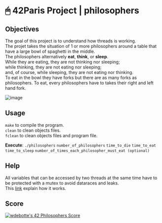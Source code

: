 # 🖱 42Paris Project | philosophers

## Objectives

The goal of this project is to understand how threads is working.  
The projet takes the situation of 1 or more philosophers around a table that have a large bowl of spaghetti in the middle.  
The philosophers alternatively **eat**, **think**, or **sleep**.  
While they are eating, they are not thinking nor sleeping;  
while thinking, they are not eating nor sleeping;  
and, of course, while sleeping, they are not eating nor thinking.  
To eat in the bowl they have forks but there are as many forks as philosophers. To eat, every philosophers have to takes their right and left hand fork.  

![image](https://user-images.githubusercontent.com/16923245/235950289-c376ab4c-4ac2-48ba-820e-4fb54c198043.png)

## Usage

`make` to compile the program.  
`clean` to clean objects files.  
`fclean` to clean objects files and program file.  

**Execute**: `./philosophers` `number_of_philosophers` `time_to_die` `time_to_eat` `time_to_sleep` `number_of_times_each_philosopher_must_eat (optional)`

## Help

All variables that can be accessed by two threads at the same time have to be protected with a mutex to avoid dataraces and leaks.  
This [link](https://www.codequoi.com/en/threads-mutexes-and-concurrent-programming-in-c/ "link") explain how it works.

## Score

[![wdebotte's 42 Philosophers Score](https://badge42.vercel.app/api/v2/cl2zu1sil002509mf9zd91hy6/project/2552135)](https://github.com/JaeSeoKim/badge42)
